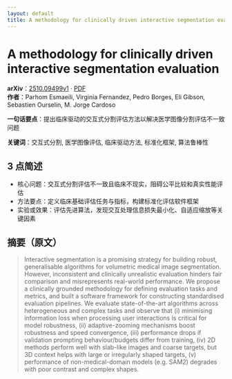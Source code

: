 ```yaml
---
layout: default
title: A methodology for clinically driven interactive segmentation evaluation
---
```


# A methodology for clinically driven interactive segmentation evaluation
**arXiv**：[2510.09499v1](https://arxiv.org/abs/2510.09499) · [PDF](https://arxiv.org/pdf/2510.09499.pdf)  
**作者**：Parhom Esmaeili, Virginia Fernandez, Pedro Borges, Eli Gibson, Sebastien Ourselin, M. Jorge Cardoso  

**一句话要点**：提出临床驱动的交互式分割评估方法以解决医学图像分割评估不一致问题

**关键词**：交互式分割, 医学图像评估, 临床驱动方法, 标准化框架, 算法鲁棒性

## 3 点简述
- 核心问题：交互式分割评估不一致且临床不现实，阻碍公平比较和真实性能评估
- 方法要点：定义临床基础评估任务与指标，构建标准化评估软件框架
- 实验或效果：评估先进算法，发现交互处理信息损失最小化、自适应缩放等关键因素

## 摘要（原文）

> Interactive segmentation is a promising strategy for building robust,
> generalisable algorithms for volumetric medical image segmentation. However,
> inconsistent and clinically unrealistic evaluation hinders fair comparison and
> misrepresents real-world performance. We propose a clinically grounded
> methodology for defining evaluation tasks and metrics, and built a software
> framework for constructing standardised evaluation pipelines. We evaluate
> state-of-the-art algorithms across heterogeneous and complex tasks and observe
> that (i) minimising information loss when processing user interactions is
> critical for model robustness, (ii) adaptive-zooming mechanisms boost
> robustness and speed convergence, (iii) performance drops if validation
> prompting behaviour/budgets differ from training, (iv) 2D methods perform well
> with slab-like images and coarse targets, but 3D context helps with large or
> irregularly shaped targets, (v) performance of non-medical-domain models (e.g.
> SAM2) degrades with poor contrast and complex shapes.

